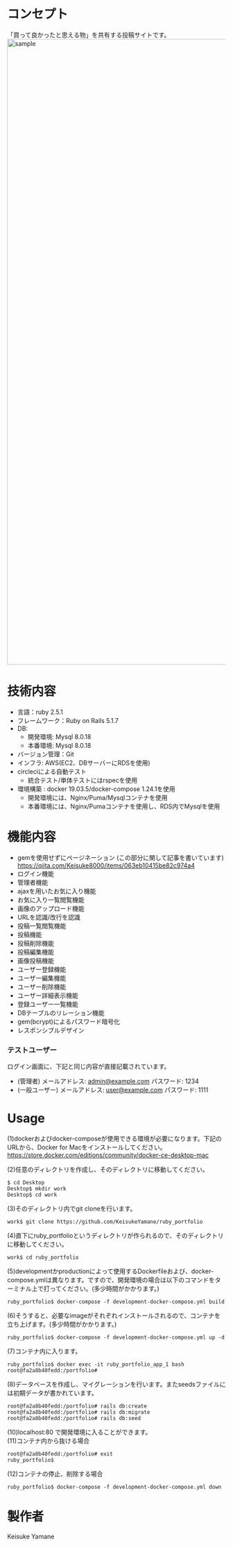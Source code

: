 # コンセプト
「買って良かったと思える物」を共有する投稿サイトです。  
<img width="1439" alt="sample" src="https://user-images.githubusercontent.com/56299538/70850293-04264500-1ecc-11ea-9622-ea4b7d289810.png">
# 技術内容
* 言語：ruby 2.5.1
* フレームワーク：Ruby on Rails 5.1.7
* DB:  
  * 開発環境: Mysql 8.0.18  
  * 本番環境: Mysql 8.0.18
* バージョン管理：Git
* インフラ: AWS(EC2、DBサーバーにRDSを使用)
* circleciによる自動テスト  
  * 統合テスト/単体テストにはrspecを使用
* 環境構築 : docker 19.03.5/docker-compose 1.24.1を使用  
  * 開発環境には、Nginx/Puma/Mysqlコンテナを使用  
  * 本番環境には、Nginx/Pumaコンテナを使用し、RDS内でMysqlを使用

# 機能内容
* gemを使用せずにページネーション
	(この部分に関して記事を書いています)
 	<https://qiita.com/Keisuke8000/items/063eb10415be82c974a4>
* ログイン機能
* 管理者機能
* ajaxを用いたお気に入り機能
* お気に入り一覧閲覧機能
* 画像のアップロード機能
* URLを認識/改行を認識
* 投稿一覧閲覧機能
* 投稿機能
* 投稿削除機能
* 投稿編集機能
* 画像投稿機能
* ユーザー登録機能
* ユーザー編集機能
* ユーザー削除機能
* ユーザー詳細表示機能
* 登録ユーザー一覧機能
* DBテーブルのリレーション機能
* gem(bcrypt)によるパスワード暗号化
* レスポンシブルデザイン


### テストユーザー 
ログイン画面に、下記と同じ内容が直接記載されています。 
* (管理者) メールアドレス: admin@example.com パスワード: 1234  
* (一般ユーザー) メールアドレス: user@example.com パスワード: 1111

# Usage
(1)dockerおよびdocker-composeが使用できる環境が必要になります。下記のURLから、Docker for Macをインストールしてください。  
<https://store.docker.com/editions/community/docker-ce-desktop-mac>  

(2)任意のディレクトリを作成し、そのディレクトリに移動してください。
~~~
$ cd Desktop
Desktop$ mkdir work
Desktop$ cd work
~~~
(3)そのディレクトリ内でgit cloneを行います。
~~~
work$ git clone https://github.com/KeisukeYamane/ruby_portfolio
~~~
(4)直下にruby_portfolioというディレクトリが作られるので、そのディレクトリに移動してください。
~~~
work$ cd ruby_portfolio
~~~
(5)developmentかproductionによって使用するDockerfileおよび、docker-compose.ymlは異なります。ですので、開発環境の場合は以下のコマンドをターミナル上で打ってください。(多少時間がかかります。)
~~~
ruby_portfolio$ docker-compose -f development-docker-compose.yml build
~~~
(6)そうすると、必要なimageがそれぞれインストールされるので、コンテナを立ち上げます。(多少時間がかかります。)
~~~
ruby_portfolio$ docker-compose -f development-docker-compose.yml up -d
~~~
(7)コンテナ内に入ります。
~~~
ruby_portfolio$ docker exec -it ruby_portfolio_app_1 bash
root@fa2a8b40fedd:/portfolio# 
~~~
(8)データベースを作成し、マイグレーションを行います。またseedsファイルには初期データが書かれています。
~~~
root@fa2a8b40fedd:/portfolio# rails db:create
root@fa2a8b40fedd:/portfolio# rails db:migrate
root@fa2a8b40fedd:/portfolio# rails db:seed
~~~
(10)localhost:80 で開発環境に入ることができます。  
(11)コンテナ内から抜ける場合
~~~
root@fa2a8b40fedd:/portfolio# exit
ruby_portfolio$
~~~ 
(12)コンテナの停止、削除する場合
~~~
ruby_portfolio$ docker-compose -f development-docker-compose.yml down
~~~
# 製作者
Keisuke Yamane



